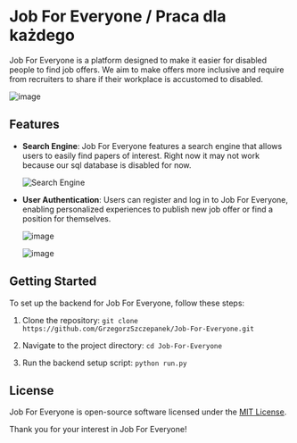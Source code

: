 # Job For Everyone / Praca dla każdego

Job For Everyone is a platform designed to make it easier for disabled people to find job offers. We aim to make offers more inclusive and require from recruiters to share if their workplace is accustomed to disabled.

![image](https://github.com/GrzegorzSzczepanek/SciHub/assets/113286903/ba69a1fb-213d-4553-8154-a31719f4628c)


## Features

- **Search Engine**: Job For Everyone features a search engine that allows users to easily find papers of interest. Right now it may not work because our sql database is disabled for now.

    ![Search Engine](https://github.com/GrzegorzSzczepanek/SciHub/assets/113286903/753354e7-5cf2-493f-8741-1ea040497eec)

- **User Authentication**: Users can register and log in to Job For Everyone, enabling personalized experiences to publish new job offer or find a position for themselves.

    ![image](https://github.com/GrzegorzSzczepanek/SciHub/assets/113286903/ba35ed43-fe61-40c5-a1e4-8ba8690eb2df)

    ![image](https://github.com/GrzegorzSzczepanek/SciHub/assets/113286903/316d3bc0-ce12-4c0b-aff1-43b007c33cf3)


## Getting Started

To set up the backend for Job For Everyone, follow these steps:

1. Clone the repository:
`git clone https://github.com/GrzegorzSzczepanek/Job-For-Everyone.git`

2. Navigate to the project directory:
`cd Job-For-Everyone`

3. Run the backend setup script:
`python run.py`

## License

Job For Everyone is open-source software licensed under the [MIT License](LICENSE).


Thank you for your interest in Job For Everyone!
